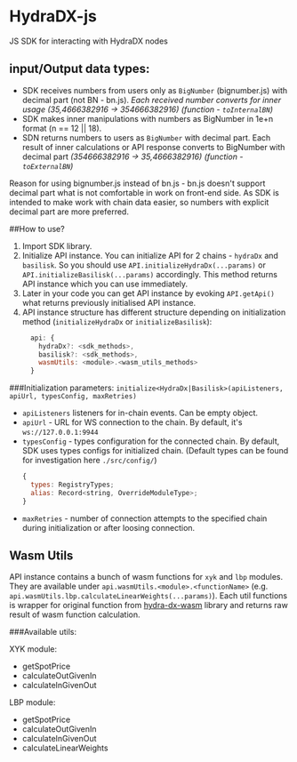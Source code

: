 # HydraDX-js

JS SDK for interacting with HydraDX nodes


## input/Output data types:

- SDK receives numbers from users only as `BigNumber` (bignumber.js) with decimal part (not BN - bn.js). *Each received 
  number converts for inner usage (35,4666382916 → 354666382916) (function - `toInternalBN`)*
- SDK makes inner manipulations with numbers as BigNumber in  1e+n format (n == 12 || 18).
- SDN returns numbers to users as `BigNumber` with decimal part. Each result of inner calculations or API response 
  converts to BigNumber with decimal part *(354666382916 → 35,4666382916) (function - `toExternalBN`)*

Reason for using bignumber.js instead of bn.js - bn.js doesn't support decimal part what is not comfortable in
work on front-end side. As SDK is intended to make work with chain data easier, so numbers with explicit decimal part
are more preferred.


##How to use?
1) Import SDK library.
2) Initialize API instance. You can initialize API for 2 chains - `hydraDx` and `basilisk`. So 
you should use `API.initializeHydraDx(...params)` or `API.initializeBasilisk(...params)` accordingly. This
method returns API instance which you can use immediately. 
3) Later in your code you can get API instance by evoking `API.getApi()` what returns previously
initialised API instance.
4) API instance structure has different structure depending on initialization method 
   (`initializeHydraDx` or `initializeBasilisk`):
    ```javascript
      api: {
        hydraDx?: <sdk_methods>,
        basilisk?: <sdk_methods>,
        wasmUtils: <module>.<wasm_utils_methods>
      }  
    ```

###Initialization parameters:
`initialize<HydraDx|Basilisk>(apiListeners, apiUrl, typesConfig, maxRetries)`

- `apiListeners` listeners for in-chain events. Can be empty object.
- `apiUrl` - URL for WS connection to the chain. By default, it's `ws://127.0.0.1:9944`
- `typesConfig` - types configuration for the connected chain. By default, SDK uses types configs 
  for initialized chain. (Default types can be found for investigation here `./src/config/`)
  ```javascript
  {
    types: RegistryTypes;
    alias: Record<string, OverrideModuleType>;
  }
  ```
- `maxRetries` - number of connection attempts to the specified chain during initialization
  or after loosing connection.
  

## Wasm Utils

API instance contains a bunch of wasm functions for `xyk` and `lbp` modules. 
They are available under `api.wasmUtils.<module>.<functionName>` 
(e.g. `api.wasmUtils.lbp.calculateLinearWeights(...params)`). Each util functions is wrapper for 
original function from [hydra-dx-wasm](https://github.com/galacticcouncil/HydraDX-wasm) library 
and returns raw result of wasm function calculation.

###Available utils:

XYK module:
- getSpotPrice
- calculateOutGivenIn
- calculateInGivenOut

LBP module:
- getSpotPrice
- calculateOutGivenIn
- calculateInGivenOut
- calculateLinearWeights